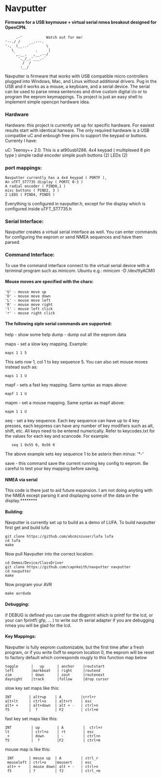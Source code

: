 
# Navputter
#### Firmware for a USB keymouse + virtual serial nmea breakout designed for OpenCPN.



         .-'           Watch out for me!
    '--./ /     _.---.
    '-,  (__..-`       \
       \          .     |
        `,.__.   ,__.--/
          '._/_.'___.-`
            /  /
           :__/

Navputter is firmware that works with USB compatible micro controllers plugged into  Windows, Mac, and Linux without additional drivers. Pug in the USB and it works as a mouse, a keyboare, and a serial device. The serial can be used to parse nmea sentences and drive custom digital i/o or to program the eeprom keymappings. Tis project is just an easy shell to implement simple opencpn hardware idea.

### Hardware
Hardware: this project is currently set up for specific hardware. For easiest results start with identical harware. The only required hardware is a USB compatibe uC and enbough free pins to support the keypad or buttons. Currenty I have: 

   uC: Teensy++ 2.0. This is a at90usb1286.
   4x4 keypad ( multiplexed 8 pin type )
   simple radial encoder 
   simple push buttons (2)
   LEDs (2)
  
### port mappings:
 
    Navputter currently has a 4x4 keypad ( PORTF ), 
    An uTFT_ST7735 display ( PORTC 0-3 )
    A radial encoder ( PIND0,1 )
    misc buttons ( PIND2, 3 )
    2 LEDS ( PIND4, PIND5 )

Everything is configured in navputter.h, except for the display which is configured inside uTFT_ST7735.h 


### Serial Interface:

 Navputter creates a virtual serial interface as well. You can enter commands
 for configuring the eeprom or send NMEA sequences and have them parsed.

### Command Interface:

To use the command interface connect to the virtual serial device with a teriminal program such as minicom. Ubuntu e.g.: minicom -D /dev/ttyACM0

#### Mouse moves are specified with the chars:
    'U' - mouse move up
    'D' - mouse move down
    'L' - mouse move left
    'R' - mouse move right 
    'l' - mouse left click
    'r' - mouse right click

#### The following siple serial commands are supported:

  help  - show some help
  dump  - dump out all the eeprom data

  maps  - set a slow key mapping. Example: 
  
    maps 1 1 5  
  This sets row 1, col 1 to key sequence 5. You can also set mouse moves instead such as:
  
    maps 1 1 U

 mapf  - sets a fast key mapping. Same syntax as maps above:
 
    mapf 1 1 U

 mapm -  set a mouse mapping. Same syntax as mapf above:
 
    mapm 1 1 U

 seq - set a key sequence. Each key sequence can have up to 4 key presses, each keypress can have any number of key modifiers such as alt, shift, etc. All keys need to be entered numerically. Refer to keycodes.txt for the values for each key and scancode. For example:
 
       seq 1 0x55 0, 0x56 0
 
 The above example sets key sequence 1 to be asterix then minus: '*-'


  save - this command save the current running key config to eeprom. Be 
   careful to test your key mapping before saving.

#### NMEA via serial

This code is there just to aid future expansion. I am not doing anyting with the NMEA except parsing it and displaying some of the data on the display.********



#### Building:

Navputter is currently set up to build as a demo of LUFA. To build navputter first get and build lufa:

    git clone https://github.com/abcminiuser/lufa lufa
    cd lufa
    make

Now pull Navputter into the correct location:

    cd Demos/Device/ClassDriver
    git clone https://github.com/capnkeith/navputter navputter
    cd navputter
    make
    
Now program your AVR

    make avrdude
 
 
#### Debugging:

if DEBUG is defined you can use the dbgprint which is printf for the lcd, or your can fprintf( gfp, ... ) to write out th serial adapter if you are debugging nmea you will be glad for the lcd. 
 
#### Key Mappings:

Navputter is fully eeprom customizable, but the first time after a fresh 
program, or if you write 0xff to eeprom location 0, the eeprom will be reset
to factory default which corresponds rougly to this function map below

   
    toggle      |   up      | anchor    |routstart
    left        |markboat   | right     |routend 
    zim         | down      | zout      |routenext 
    daynight    |track      |follow     |drop cursor
  
  slow key set maps like this:
  
    INT        | alt+up    | A         |crrl+r 
    alt+lt     | ctrl+o    | alt+rt    | esc 
    alt+ +     | alt+down  | alt + -   | ctrl+n
    f5         |  ?        | F2        | ctrl+m     
  
  fast key set maps like this:

 
    INT         | up        | A         |  ctrl+r  
    lt          | ctrl+o    | rt        | esc   
     +          | down      | -         | ctrl+n  
    f5          |  ?        |F2         | ctrl+m     
  
mouse map is like this:

     INT       | mouse up  | A         | ctrl_r
     mouseleft | ctrl+o    |mousert    | esc 
     alt+ +    | mouse down| alt + -   | ctrl+n
     f5        | ?         | f2        | ctrl_+m
 
